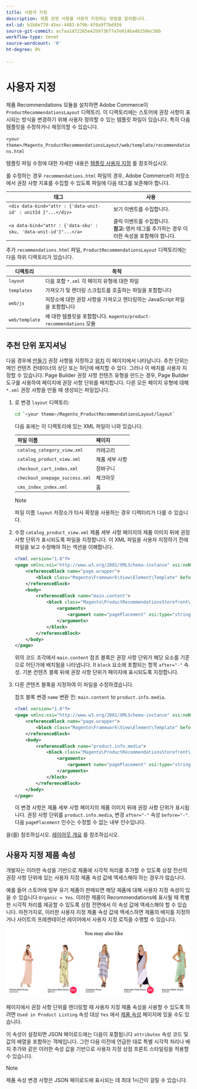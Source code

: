 ```yaml
---
title: 사용자 지정
description: 제품 권장 사항을 사용자 지정하는 방법을 알아봅니다.
exl-id: b1b8e770-45ec-4403-b79b-4f0a9f7bd959
source-git-commit: acfaa1d72265e42b973677a7e014ba4b350ec56b
workflow-type: tm+mt
source-wordcount: '0'
ht-degree: 0%

---
```


# 사용자 지정

제품 Recommendations 모듈을 설치하면 Adobe Commerce이 `ProductRecommendationsLayout` 디렉토리. 이 디렉토리에는 스토어에 권장 사항이 표시되는 방식을 변경하기 위해 사용자 정의할 수 있는 템플릿 파일이 있습니다. 특히 다음 템플릿을 수정하거나 재정의할 수 있습니다.

`<your theme>/Magento_ProductRecommendationsLayout/web/template/recommendations.html`

템플릿 파일 수정에 대한 자세한 내용은 [템플릿 사용자 지정](https://developer.adobe.com/commerce/frontend-core/guide/templates/walkthrough/) 를 참조하십시오.

를 수정하는 경우 `recommendations.html` 파일의 경우, Adobe Commerce이 저장소에서 권장 사항 지표를 수집할 수 있도록 파일에 다음 태그를 보존해야 합니다.

| 태그 | 사용 |
|---|---|
| `<div data-bind="attr : {'data-unit-id' : unitId }"...</div>` | 보기 이벤트를 수집합니다. |
| `<a data-bind="attr : {'data-sku' : sku, 'data-unit-id'}"...</a>` | 클릭 이벤트를 수집합니다. <br/>**참고:** 앵커 태그를 추가하는 경우 이러한 속성을 포함해야 합니다. |

추가 `recommendations.html` 파일, `ProductRecommendationsLayout` 디렉토리에는 다음 하위 디렉토리가 있습니다.

| 디렉토리 | 목적 |
|---|---|
| `layout` | 다음 포함 `*.xml` 각 페이지 유형에 대한 파일 |
| `templates` | 가져오기 및 렌더링 스크립트를 호출하는 파일을 포함합니다 |
| `web/js` | 저장소에 대한 권장 사항을 가져오고 렌더링하는 JavaScript 파일을 포함합니다 |
| `web/template` | 에 대한 템플릿을 포함합니다. `magento/product-recommendations` 모듈 |

## 추천 단위 포지셔닝

다음 경우에 [만들기](create.md) 권장 사항을 지정하고 [위치](placement.md) 이 페이지에서 나타납니다. 추천 단위는 메인 컨텐츠 컨테이너의 상단 또는 하단에 배치할 수 있다. 그러나 이 배치를 사용자 지정할 수 있습니다. Page Builder 권장 사항 컨텐츠 유형을 만드는 경우, Page Builder 도구를 사용하여 페이지에 권장 사항 단위를 배치합니다. 다른 모든 페이지 유형에 대해 `*.xml` 권장 사항을 만들 때 생성되는 파일입니다.

1. 로 변경 `layout` 디렉토리:

   ```bash
   cd `<your theme>/Magento_ProductRecommendationsLayout/layout`
   ```

   다음 표에는 이 디렉토리에 있는 XML 파일이 나와 있습니다.

   | 파일 이름 | 페이지 |
   |---|---|
   | `catalog_category_view.xml` | 카테고리 |
   | `catalog_product_view.xml` | 제품 세부 사항 |
   | `checkout_cart_index.xml` | 장바구니 |
   | `checkout_onepage_success.xml` | 체크아웃 |
   | `cms_index_index.xml` | 홈 |

   >[!NOTE]
   >
   >파일 이름 `layout` 저장소가 타사 확장을 사용하는 경우 디렉터리가 다를 수 있습니다.

1. 수정 `catalog_product_view.xml` 제품 세부 사항 페이지의 제품 이미지 뒤에 권장 사항 단위가 표시되도록 파일을 지정합니다. 이 XML 파일을 사용자 지정하기 전에 파일을 보고 수정해야 하는 섹션을 이해합니다.

   ```xml
   <?xml version="1.0"?>
   <page xmlns:xsi="http://www.w3.org/2001/XMLSchema-instance" xsi:noNamespaceSchemaLocation="urn:magento:framework:View/Layout/etc/page_configuration.xsd">
       <referenceBlock name="page.wrapper">
           <block class="Magento\Framework\View\Element\Template" before="-" name="product_recommendations_fetcher" template="Magento_ProductRecommendationsStorefront::fetcher.phtml" />
       </referenceBlock>
       <body>
           <referenceBlock name="main.content">
               <block class="Magento\ProductRecommendationsStorefront\Block\Renderer" after="-" name="product_recommendations_product_below_content" template="Magento_ProductRecommendationsStorefront::renderer.phtml">
                   <arguments>
                       <argument name="pagePlacement" xsi:type="string">below-main-content</argument>
                   </arguments>
               </block>
           </referenceBlock>
       </body>
   </page>
   ```

   위의 코드 조각에서 `main.content` 참조 블록은 권장 사항 단위가 해당 요소를 기준으로 어딘가에 배치됨을 나타냅니다. It `block` 요소에 포함되는 항목 `after="-"` 속성. 기본 컨텐츠 블록 뒤에 권장 사항 단위가 페이지에 표시되도록 지정합니다.

1. 다른 콘텐츠 블록을 지정하여 이 파일을 수정하겠습니다.

   참조 블록 변경 `name` 변환 전: `main.content` to `product.info.media`.

   ```xml
   <?xml version="1.0"?>
   <page xmlns:xsi="http://www.w3.org/2001/XMLSchema-instance" xsi:noNamespaceSchemaLocation="urn:magento:framework:View/Layout/etc/page_configuration.xsd">
       <referenceBlock name="page.wrapper">
           <block class="Magento\Framework\View\Element\Template" before="-" name="product_recommendations_fetcher" template="Magento_ProductRecommendationsStorefront::fetcher.phtml" />
       </referenceBlock>
       <body>
           <referenceBlock name="product.info.media">
               <block class="Magento\ProductRecommendationsStorefront\Block\Renderer" after="-" name="product_recommendations_product_below_content" template="Magento_ProductRecommendationsStorefront::renderer.phtml">
                   <arguments>
                       <argument name="pagePlacement" xsi:type="string">below-main-content</argument>
                   </arguments>
               </block>
           </referenceBlock>
       </body>
   </page>
   ```

   이 변경 사항은 제품 세부 사항 페이지의 제품 이미지 뒤에 권장 사항 단위가 표시됩니다. 권장 사항 단위를 `product.info.media`, 변경 `after="-"` 속성 `before="-"`. 다음 `pagePlacement` 인수는 수정할 수 없는 내부 인수입니다.

을(를) 참조하십시오. [레이아웃 개요](https://developer.adobe.com/commerce/frontend-core/guide/layouts/) 를 참조하십시오.

## 사용자 지정 제품 속성

개발자는 이러한 속성을 기반으로 제품에 시각적 처리를 추가할 수 있도록 상점 전선의 권장 사항 단위에 있는 사용자 지정 제품 속성 값에 액세스해야 하는 경우가 많습니다.

예를 들어 스토어에 일부 유기 제품이 판매되면 해당 제품에 대해 사용자 지정 속성이 있을 수 있습니다 `Organic = Yes`. 이러한 제품이 Recommendations에 표시될 때 특별한 시각적 처리를 제공할 수 있도록 상점 전면에서 이 속성 값에 액세스해야 할 수 있습니다. 마찬가지로, 이러한 사용자 지정 제품 속성 값에 액세스하면 제품의 배지를 지정하거나 사이트의 프레젠테이션 레이어에서 사용자 지정 로직을 수행할 수 있습니다.

![배지 추가](assets/unit-custom.png)

페이지에서 권장 사항 단위를 렌더링할 때 사용자 지정 제품 속성을 사용할 수 있도록 하려면 `Used in Product Listing` 속성 대상 `Yes` 에서 [제품 속성](https://experienceleague.adobe.com/docs/commerce-admin/catalog/product-attributes/create/attribute-product-create.html) 페이지에 있을 수도 있습니다.

이 속성이 설정되면 JSON 페이로드에는 다음이 포함됩니다 `attributes` 속성 코드 및 값의 배열을 포함하는 객체입니다. 그런 다음 이전에 언급한 대로 특별 시각적 처리나 배지 추가와 같은 이러한 속성 값을 기반으로 사용자 지정 상점 프론트 스타일링을 적용할 수 있습니다.

>[!NOTE]
>
>제품 속성 변경 사항은 JSON 페이로드에 표시되는 데 최대 1시간이 걸릴 수 있습니다.
